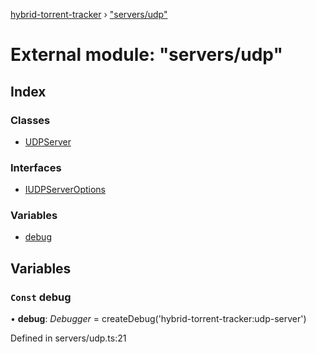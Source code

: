 [hybrid-torrent-tracker](../README.md) › ["servers/udp"](_servers_udp_.md)

# External module: "servers/udp"

## Index

### Classes

* [UDPServer](../classes/_servers_udp_.udpserver.md)

### Interfaces

* [IUDPServerOptions](../interfaces/_servers_udp_.iudpserveroptions.md)

### Variables

* [debug](_servers_udp_.md#const-debug)

## Variables

### `Const` debug

• **debug**: *Debugger* =  createDebug('hybrid-torrent-tracker:udp-server')

Defined in servers/udp.ts:21
